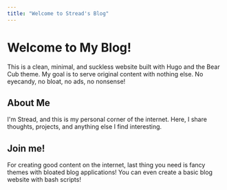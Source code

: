 ```yaml
---
title: "Welcome to Stread's Blog"
---
```


# Welcome to My Blog! 

This is a clean, minimal, and suckless website built with Hugo and the Bear Cub theme. My goal is to serve original content with nothing else. No eyecandy, no bloat, no ads, no nonsense!

## About Me

I'm Stread, and this is my personal corner of the internet. Here, I share thoughts, projects, and anything else I find interesting.

## Join me!

For creating good content on the internet, last thing you need is fancy themes with bloated blog applications! You can even create a basic blog website with bash scripts!

